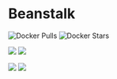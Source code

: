 # Beanstalk

![Docker Pulls](https://img.shields.io/docker/pulls/foobox/beanstalk-server.svg)
![Docker Stars](https://img.shields.io/docker/stars/foobox/beanstalk-server.svg)

[![](https://images.microbadger.com/badges/version/foobox/beanstalk-server:1.10-amd64.svg)](https://microbadger.com/images/foobox/beanstalk-server:1.10-amd64 "Get your own version badge on microbadger.com")
[![](https://images.microbadger.com/badges/image/foobox/beanstalk-server:1.10-amd64.svg)](https://microbadger.com/images/foobox/beanstalk-server:1.10-amd64 "Get your own image badge on microbadger.com")

[![](https://images.microbadger.com/badges/version/foobox/beanstalk-server:1.10-arm32v6.svg)](https://microbadger.com/images/foobox/beanstalk-server:1.10-arm32v6 "Get your own version badge on microbadger.com")
[![](https://images.microbadger.com/badges/image/foobox/beanstalk-server:1.10-arm32v6.svg)](https://microbadger.com/images/foobox/beanstalk-server:1.10-arm32v6 "Get your own image badge on microbadger.com")
